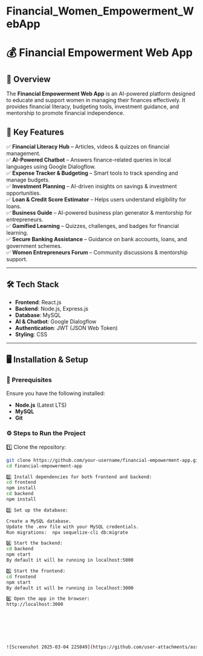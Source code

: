 # Financial_Women_Empowerment_WebApp


# 💰 Financial Empowerment Web App

## 🚀 Overview  
The **Financial Empowerment Web App** is an AI-powered platform designed to educate and support women in managing their finances effectively. It provides financial literacy, budgeting tools, investment guidance, and mentorship to promote financial independence.

## 🎯 Key Features  
✅ **Financial Literacy Hub** – Articles, videos & quizzes on financial management.  
✅ **AI-Powered Chatbot** – Answers finance-related queries in local languages using Google Dialogflow.  
✅ **Expense Tracker & Budgeting** – Smart tools to track spending and manage budgets.  
✅ **Investment Planning** – AI-driven insights on savings & investment opportunities.  
✅ **Loan & Credit Score Estimator** – Helps users understand eligibility for loans.  
✅ **Business Guide** – AI-powered business plan generator & mentorship for entrepreneurs.  
✅ **Gamified Learning** – Quizzes, challenges, and badges for financial learning.  
✅ **Secure Banking Assistance** – Guidance on bank accounts, loans, and government schemes.  
✅ **Women Entrepreneurs Forum** – Community discussions & mentorship support.  

---

## 🛠 Tech Stack  
- **Frontend**: React.js  
- **Backend**: Node.js, Express.js  
- **Database**: MySQL  
- **AI & Chatbot**: Google Dialogflow  
- **Authentication**: JWT (JSON Web Token)  
- **Styling**: CSS  

---

## 🖥️ Installation & Setup  

### 🔧 Prerequisites  
Ensure you have the following installed:  
- **Node.js** (Latest LTS)  
- **MySQL**  
- **Git**  

### ⚙️ Steps to Run the Project  
1️⃣ Clone the repository:  
```sh
git clone https://github.com/your-username/financial-empowerment-app.git
cd financial-empowerment-app

2️⃣ Install dependencies for both frontend and backend:
cd frontend
npm install
cd backend
npm install

3️⃣ Set up the database:

Create a MySQL database.
Update the .env file with your MySQL credentials.
Run migrations:  npx sequelize-cli db:migrate

4️⃣ Start the backend:
cd backend
npm start
By default it will be running in localhost:5000

5️⃣ Start the frontend:
cd frontend
npm start
By default it will be running in localhost:3000

6️⃣ Open the app in the browser:
http://localhost:3000







![Screenshot 2025-03-04 225849](https://github.com/user-attachments/assets/52cb5c3f-f9d0-426c-b490-29751d8a63fa)



















